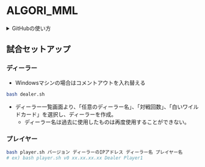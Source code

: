 # ALGORI_MML


<details><summary>
GitHubの使い方
</summary><div>

1. ローカルでmainブランチに移動
```bash
$ git checkout main
```

2. 最新のリモートリポジトリをpullする
```bash
git pull origin main
```

3. ローカルのmainブランチから、新しくブランチを作成する
```bash
git switch -c <ブランチ名>
```

4. 新しいブランチでファイルを更新した後、addしてcommitする
```bash
git add .
git commit -m "<メッセージ>"
```
コミットメッセージのフォーマットは、"[コミット種別] 要約"とする。  
コミット種別は以下の四種類を使う
- fix (変更)
- add (追加)
- update (更新)
- remove (削除)


5. リモートにpushする
```bash
git push origin <ブランチ名>
```

6. Githubでpull requestを作成する

</div></details>

## 試合セットアップ
### ディーラー
- Windowsマシンの場合はコメントアウトを入れ替える
```bash
bash dealer.sh
```

- ディーラー一覧画面より、「任意のディーラー名」、「対戦回数」、「白いワイルドカード」を選択し、ディーラーを作成。
  - ディーラー名は過去に使用したものは再度使用することができない。

### プレイヤー
```bash
bash player.sh バージョン ディーラーのIPアドレス ディーラー名 プレイヤー名
# ex) bash player.sh v0 xx.xx.xx.xx Dealer Player1
```
